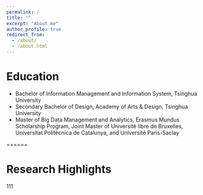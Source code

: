 ```yaml
---
permalink: /
title: ""
excerpt: "About me"
author_profile: true
redirect_from: 
  - /about/
  - /about.html
---
```


# Education

* Bachelor of Information Management and Information System, Tsinghua University
* Secondary Bachelor of Design, Academy of Arts & Design, Tsinghua University
* Master of Big Data Management and Analytics, Erasmus Mundus Scholarship Program, Joint Master of Université libre de Bruxelles, Universitat Politècnica de Catalunya, and Université Paris-Saclay


======
# Research Highlights
111